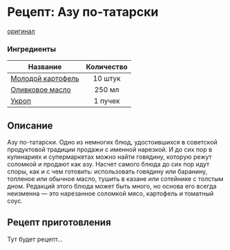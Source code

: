 # Рецепт: Азу по-татарски
[оригинал](https://eda.ru/recepty/osnovnye-blyuda/azu-po-tatarski-21751)

### Ингредиенты
| Название        	| Количество    |
| -------------   	|:-------------:|
| [Молодой картофель](ingredients/yang_potato.md) | 10 штук 		|
| [Оливковое масло](ingredients/olive_oil.md)   | 250 мл 		|
| [Укроп](ingredients/dill.md)			    | 1 пучек 		|

## Описание
Азу по-татарски. Одно из немногих блюд, удостоившихся в советской продуктовой традиции продажи с именной нарезкой. И до сих пор в кулинариях и супермаркетах можно найти говядину, которую режут соломкой и продают как азу. Насчет самого блюда до сих пор идут споры, как и с чем готовить: использовать говядину или баранину, топленое или обычное масло, тушить в казане или сотейнике с толстым дном. Редакций этого блюда может быть много, но основа его всегда неизменна — это нарезанное соломкой мясо, картофель и томатный соус.

## Рецепт приготовления
Тут будет рецепт...

